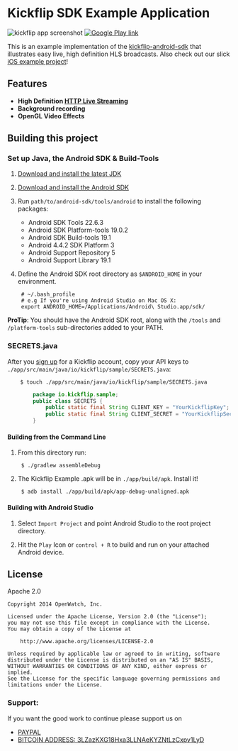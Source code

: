 # Kickflip SDK Example Application

![kickflip app screenshot](http://i.imgur.com/dbqVqzL.jpg)
[![Google Play link](http://steverichey.github.io/google-play-badge-svg/img/en_get.svg)](https://play.google.com/store/apps/details?id=io.kickflip.sample)

This is an example implementation of the [kickflip-android-sdk](https://github.com/Kickflip/kickflip-android-sdk) that
illustrates easy live, high definition HLS broadcasts. Also check out our slick [iOS example project](https://github.com/Kickflip/kickflip-ios-example)!


## Features

+ **High Definition [HTTP Live Streaming](http://en.wikipedia.org/wiki/HTTP_Live_Streaming)**
+ **Background recording**
+ **OpenGL Video Effects**

## Building this project

### Set up Java, the Android SDK & Build-Tools

1. [Download and install the latest JDK](http://www.oracle.com/technetwork/java/javase/downloads/index.html)
2. [Download and install the Android SDK](http://developer.android.com/sdk/)
3. Run `path/to/android-sdk/tools/android` to install the following packages:

	+ Android SDK Tools 22.6.3
	+ Android SDK Platform-tools 19.0.2
	+ Android SDK Build-tools 19.1
	+ Android 4.4.2 SDK Platform 3
	+ Android Support Repository 5
	+ Android Support Library 19.1


4. Define the Android SDK root directory as `$ANDROID_HOME` in your environment.

		# ~/.bash_profile
		# e.g If you're using Android Studio on Mac OS X:
		export ANDROID_HOME=/Applications/Android\ Studio.app/sdk/

**ProTip**: You should have the Android SDK root, along with the `/tools` and `/platform-tools` sub-directories added to your PATH.

### SECRETS.java

After you [sign up](https://kickflip.io) for a Kickflip account, copy your API keys to `./app/src/main/java/io/kickflip/sample/SECRETS.java`:

		$ touch ./app/src/main/java/io/kickflip/sample/SECRETS.java

```java
		package io.kickflip.sample;
		public class SECRETS {
		    public static final String CLIENT_KEY = "YourKickflipKey";
		    public static final String CLIENT_SECRET = "YourKickflipSecret";
		}
```


#### Building from the Command Line

1. From this directory run:

	    $ ./gradlew assembleDebug

2. The Kickflip Example .apk will be in `./app/build/apk`. Install it!

		$ adb install ./app/build/apk/app-debug-unaligned.apk
		
#### Building with Android Studio

1. Select `Import Project` and point Android Studio to the root project directory.

2. Hit the `Play` Icon or `control + R` to build and run on your attached Android device.


## License

Apache 2.0

	Copyright 2014 OpenWatch, Inc.

	Licensed under the Apache License, Version 2.0 (the "License");
	you may not use this file except in compliance with the License.
	You may obtain a copy of the License at

	    http://www.apache.org/licenses/LICENSE-2.0

	Unless required by applicable law or agreed to in writing, software
	distributed under the License is distributed on an "AS IS" BASIS,
	WITHOUT WARRANTIES OR CONDITIONS OF ANY KIND, either express or implied.
	See the License for the specific language governing permissions and
	limitations under the License.

### Support:

If you want the good work to continue please support us on

* [PAYPAL](https://www.paypal.me/ishandutta2007)
* [BITCOIN ADDRESS: 3LZazKXG18Hxa3LLNAeKYZNtLzCxpv1LyD](https://www.coinbase.com/join/5a8e4a045b02c403bc3a9c0c)
